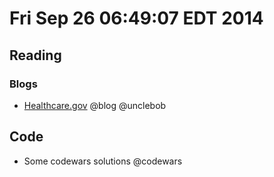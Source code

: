 # Fri Sep 26 06:49:07 EDT 2014

## Reading
### Blogs
  - [Healthcare.gov](http://blog.8thlight.com/uncle-bob/2013/11/12/Healthcare-gov.html) @blog @unclebob

## Code
  - Some codewars solutions @codewars
